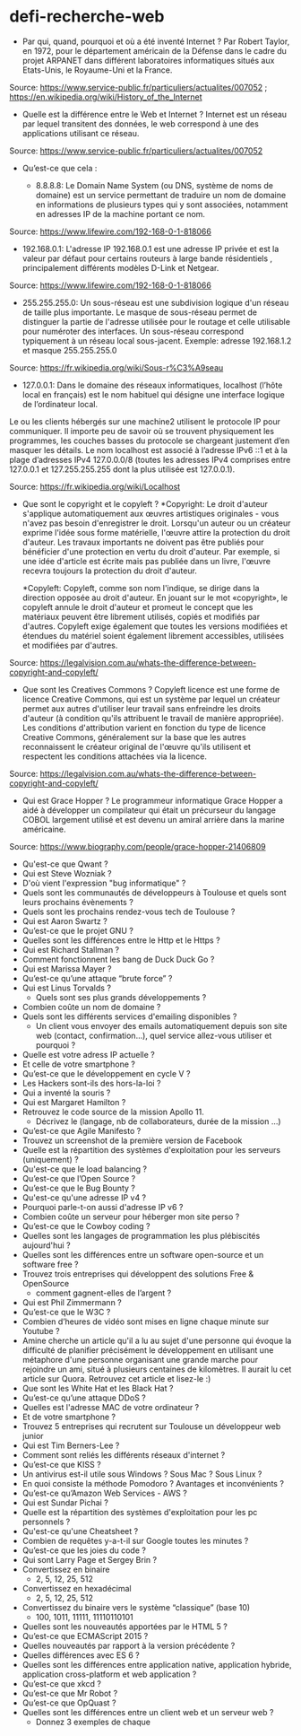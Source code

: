 # defi-recherche-web

* Par qui, quand, pourquoi et où a été inventé Internet ?
Par Robert Taylor, en 1972, pour le département américain de la Défense dans le cadre du projet ARPANET
dans différent laboratoires informatiques situés aux Etats-Unis, le Royaume-Uni et la France.

Source: https://www.service-public.fr/particuliers/actualites/007052 ;
	https://en.wikipedia.org/wiki/History_of_the_Internet


* Quelle est la différence entre le Web et Internet ?
Internet est un réseau par lequel transitent des données, le web correspond à une des applications utilisant ce réseau.

Source: https://www.service-public.fr/particuliers/actualites/007052


* Qu’est-ce que cela :
  
  * 8.8.8.8: Le Domain Name System (ou DNS, système de noms de domaine) est un service permettant de traduire un nom de domaine en informations de plusieurs types qui y sont associées, notamment en adresses IP de la machine portant ce nom.

Source: https://www.lifewire.com/192-168-0-1-818066
  
  * 192.168.0.1: L'adresse IP  192.168.0.1 est une adresse IP privée et est la valeur par défaut pour certains routeurs à large bande résidentiels , principalement différents modèles D-Link et Netgear.
  
Source: https://www.lifewire.com/192-168-0-1-818066

  * 255.255.255.0: Un sous-réseau est une subdivision logique d'un réseau de taille plus importante. Le masque de sous-réseau permet de distinguer la partie de l'adresse utilisée pour le routage et celle utilisable pour numéroter des interfaces. Un sous-réseau correspond typiquement à un réseau local sous-jacent.
  Exemple: 
adresse 192.168.1.2 et masque 255.255.255.0

Source: https://fr.wikipedia.org/wiki/Sous-r%C3%A9seau

  * 127.0.0.1: Dans le domaine des réseaux informatiques, localhost (l’hôte local en français) est le nom habituel qui désigne une interface logique de l’ordinateur local.

Le ou les clients hébergés sur une machine2 utilisent le protocole IP pour communiquer. Il importe peu de savoir où se trouvent physiquement les programmes, les couches basses du protocole se chargeant justement d’en masquer les détails. Le nom localhost est associé à l’adresse IPv6 ::1 et à la plage d’adresses IPv4 127.0.0.0/8 (toutes les adresses IPv4 comprises entre 127.0.0.1 et 127.255.255.255 dont la plus utilisée est 127.0.0.1).

Source: https://fr.wikipedia.org/wiki/Localhost

* Que sont le copyright et le copyleft ?
   *Copyright: Le droit d'auteur s'applique automatiquement aux œuvres artistiques originales - vous n'avez pas besoin d'enregistrer le droit. Lorsqu'un auteur ou un créateur exprime l'idée sous forme matérielle, l'œuvre attire la protection du droit d'auteur. Les travaux importants ne doivent pas être publiés pour bénéficier d'une protection en vertu du droit d'auteur. Par exemple, si une idée d'article est écrite mais pas publiée dans un livre, l'œuvre recevra toujours la protection du droit d'auteur.

   *Copyleft: Copyleft, comme son nom l'indique, se dirige dans la direction opposée au droit d'auteur. En jouant sur le mot «copyright», le copyleft annule le droit d'auteur et promeut le concept que les matériaux peuvent être librement utilisés, copiés et modifiés par d'autres. Copyleft exige également que toutes les versions modifiées et étendues du matériel soient également librement accessibles, utilisées et modifiées par d'autres.

Source: https://legalvision.com.au/whats-the-difference-between-copyright-and-copyleft/

* Que sont les Creatives Commons ? 
Copyleft licence est une forme de licence Creative Commons, qui est un système par lequel un créateur permet aux autres d'utiliser leur travail sans enfreindre les droits d'auteur (à condition qu'ils attribuent le travail de manière appropriée). Les conditions d'attribution varient en fonction du type de licence Creative Commons, généralement sur la base que les autres reconnaissent le créateur original de l'œuvre qu'ils utilisent et respectent les conditions attachées via la licence.

Source: https://legalvision.com.au/whats-the-difference-between-copyright-and-copyleft/

* Qui est Grace Hopper ?
Le programmeur informatique Grace Hopper a aidé à développer un compilateur qui était un précurseur du langage COBOL largement utilisé et est devenu un amiral arrière dans la marine américaine.

Source: https://www.biography.com/people/grace-hopper-21406809

* Qu'est-ce que Qwant ?
* Qui est Steve Wozniak ?
* D'où vient l'expression "bug informatique" ?
* Quels sont les communautés de développeurs à Toulouse et quels sont leurs prochains évènements ?
* Quels sont les prochains rendez-vous tech de Toulouse ?
* Qui est Aaron Swartz ?
* Qu’est-ce que le projet GNU ?
* Quelles sont les différences entre le Http et le Https ?
* Qui est Richard Stallman ?
* Comment fonctionnent les bang de Duck Duck Go ?
* Qui est Marissa Mayer ?
* Qu’est-ce qu’une attaque “brute force” ?
* Qui est Linus Torvalds ? 
  * Quels sont ses plus grands développements ?
* Combien coûte un nom de domaine ?
* Quels sont les différents services d'emailing disponibles ?
  * Un client vous envoyer des emails automatiquement depuis son site web (contact, confirmation...), quel service allez-vous utiliser et pourquoi ?
* Quelle est votre adress IP actuelle ?
 * Et celle de votre smartphone ?
* Qu’est-ce que le développement en cycle V ?
* Les Hackers sont-ils des hors-la-loi ?
* Qui a inventé la souris ?
* Qui est Margaret Hamilton ?
* Retrouvez le code source de la mission Apollo 11.
  * Décrivez le (langage, nb de collaborateurs, durée de la mission ...)
* Qu’est-ce que Agile Manifesto ?
* Trouvez un screenshot de la première version de Facebook
* Quelle est la répartition des systèmes d'exploitation pour les serveurs (uniquement) ?
* Qu'est-ce que le load balancing ?
* Qu’est-ce que l’Open Source ?
* Qu’est-ce que le Bug Bounty ?
* Qu'est-ce qu'une adresse IP v4 ?
 * Pourquoi parle-t-on aussi d'adresse IP v6 ?
* Combien coûte un serveur pour héberger mon site perso ?
* Qu’est-ce que le Cowboy coding ?
* Quelles sont les langages de programmation les plus plébiscités aujourd'hui ?
* Quelles sont les différences entre un software open-source et un software free ?
* Trouvez trois entreprises qui développent des solutions Free & OpenSource
  * comment gagnent-elles de l’argent ?
* Qui est Phil Zimmermann ?
* Qu’est-ce que le W3C ?
* Combien d’heures de vidéo sont mises en ligne chaque minute sur Youtube ?
* Amine cherche un article qu'il a lu au sujet d'une personne qui évoque la difficulté de planifier précisément le développement en utilisant une métaphore d'une personne organisant une grande marche pour rejoindre un ami, situé à plusieurs centaines de kilomètres. Il aurait lu cet article sur Quora. Retrouvez cet article et lisez-le :)
* Que sont les White Hat et les Black Hat ?
* Qu’est-ce qu’une attaque DDoS ?
* Quelles est l'adresse MAC de votre ordinateur ?
 * Et de votre smartphone ?
* Trouvez 5 entreprises qui recrutent sur Toulouse un développeur web junior
* Qui est Tim Berners-Lee ?
* Comment sont reliés les différents réseaux d'internet ?
* Qu’est-ce que KISS ?
* Un antivirus est-il utile sous Windows ? Sous Mac ? Sous Linux ?
* En quoi consiste la méthode Pomodoro ? Avantages et inconvénients ?
* Qu’est-ce qu’Amazon Web Services - AWS ?
* Qui est Sundar Pichai ?
* Quelle est la répartition des systèmes d'exploitation pour les pc personnels ?
* Qu'est-ce qu'une Cheatsheet ?
* Combien de requêtes y-a-t-il sur Google toutes les minutes ?
* Qu’est-ce que les joies du code ?
* Qui sont Larry Page et Sergey Brin ?
* Convertissez en binaire
  * 2, 5, 12, 25, 512
* Convertissez en hexadécimal
  * 2, 5, 12, 25, 512
* Convertissez du binaire vers le système “classique” (base 10)
  * 100, 1011, 11111, 11110110101
* Quelles sont les nouveautés apportées par le HTML 5 ?
* Qu’est-ce que ECMAScript 2015 ?
*  Quelles nouveautés par rapport à la version précédente ? 
 * Quelles différences avec ES 6 ?
* Quelles sont les différences entre application native, application hybride, application cross-platform et web application ?
* Qu’est-ce que xkcd ?
* Qu’est-ce que Mr Robot ?
* Qu’est-ce que OpQuast ?
* Quelles sont les différences entre un client web et un serveur web ?
  * Donnez 3 exemples de chaque





